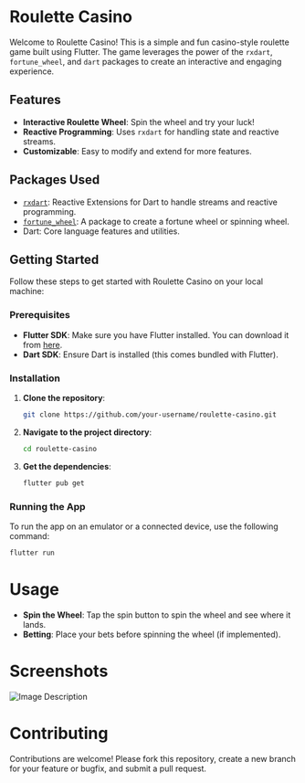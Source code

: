 # Roulette Casino

Welcome to Roulette Casino! This is a simple and fun casino-style roulette game built using Flutter. The game leverages the power of the `rxdart`, `fortune_wheel`, and `dart` packages to create an interactive and engaging experience.

## Features

- **Interactive Roulette Wheel**: Spin the wheel and try your luck!
- **Reactive Programming**: Uses `rxdart` for handling state and reactive streams.
- **Customizable**: Easy to modify and extend for more features.

## Packages Used

- [`rxdart`](https://pub.dev/packages/rxdart): Reactive Extensions for Dart to handle streams and reactive programming.
- [`fortune_wheel`](https://pub.dev/packages/fortune_wheel): A package to create a fortune wheel or spinning wheel.
- Dart: Core language features and utilities.

## Getting Started

Follow these steps to get started with Roulette Casino on your local machine:

### Prerequisites

- **Flutter SDK**: Make sure you have Flutter installed. You can download it from [here](https://flutter.dev/docs/get-started/install).
- **Dart SDK**: Ensure Dart is installed (this comes bundled with Flutter).

### Installation

1. **Clone the repository**:
    ```bash
    git clone https://github.com/your-username/roulette-casino.git
    ```
2. **Navigate to the project directory**:
    ```bash
    cd roulette-casino
    ```
3. **Get the dependencies**:
    ```bash
    flutter pub get
    ```

### Running the App

To run the app on an emulator or a connected device, use the following command:

```bash
flutter run
```

# Usage
- **Spin the Wheel**: Tap the spin button to spin the wheel and see where it lands.
- **Betting**: Place your bets before spinning the wheel (if implemented).

# Screenshots
![Image Description](https://imgur.com/wNTtgIc)

# Contributing
Contributions are welcome! Please fork this repository, create a new branch for your feature or bugfix, and submit a pull request.
